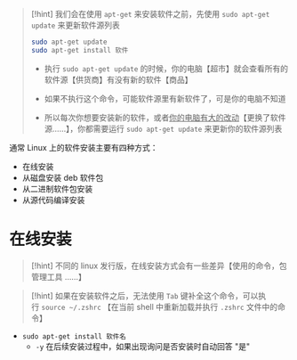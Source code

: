 >[!hint] 我们会在使用 `apt-get` 来安装软件之前，先使用 `sudo apt-get update` 来更新软件源列表
>
> ```bash
> sudo apt-get update
> sudo apt-get install 软件 
> ```
> 
>- 执行 `sudo apt-get update` 的时候，你的电脑【超市】就会查看所有的软件源【供货商】有没有新的软件【商品】
>
>- 如果不执行这个命令，可能软件源里有新软件了，可是你的电脑不知道
>
>- 所以每次你想要安装新的软件，或者<u>你的电脑有大的改动</u>【更换了软件源……】，你都需要运行 `sudo apt-get update` 来更新你的软件源列表

通常 Linux 上的软件安装主要有四种方式：
- 在线安装
- 从磁盘安装 deb 软件包
- 从二进制软件包安装
- 从源代码编译安装



# 在线安装
>[!hint] 不同的 linux 发行版，在线安装方式会有一些差异【使用的命令，包管理工具 ……】

>[!hint] 如果在安装软件之后，无法使用 `Tab` 键补全这个命令，可以执行 `source ~/.zshrc` 【在当前 shell 中重新加载并执行 `.zshrc` 文件中的命令】

- `sudo apt-get install 软件名`
	- `-y` 在后续安装过程中，如果出现询问是否安装时自动回答 "是"



















